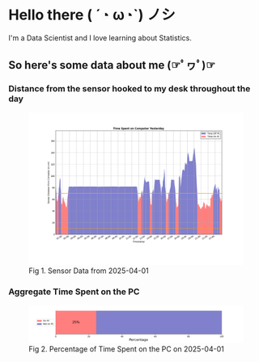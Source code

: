 
# Hello there ( ´◔ ω◔`) ノシ

I'm a Data Scientist and I love learning about Statistics.

## So here's some data about me (☞ﾟヮﾟ)☞


### Distance from the sensor hooked to my desk throughout the day
<figure>
  <picture>
    <source media="(prefers-color-scheme: dark)" srcset="Pi/readme/graphs/lineplot/dark-plot-2025-04-01.png">
    <source media="(prefers-color-scheme: light)" srcset="Pi/readme/graphs/lineplot/light-plot-2025-04-01.png">
    <img alt="Shows a black logo in light color mode and a white one in dark color mode." src="Pi/readme/graphs/lineplot/light-plot-2025-04-01.png">
  </picture>
  <figcaption>Fig 1. Sensor Data from 2025-04-01</figcaption>
</figure>



### Aggregate Time Spent on the PC
<figure>
  <picture>
    <source media="(prefers-color-scheme: dark)" srcset="Pi/readme/graphs/barplot/dark-plot-2025-04-01.png">
    <source media="(prefers-color-scheme: light)" srcset="Pi/readme/graphs/barplot/light-plot-2025-04-01.png">
    <img alt="Shows a black logo in light color mode and a white one in dark color mode." src="Pi/readme/graphs/barplot/light-plot-2025-04-01.png">
  </picture>
  <figcaption>Fig 2. Percentage of Time Spent on the PC on 2025-04-01</figcaption>
</figure>
